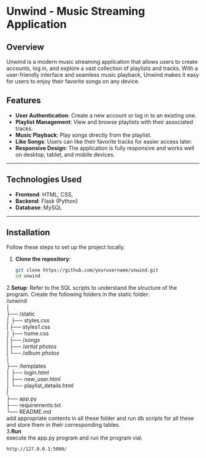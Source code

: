 # **Unwind - Music Streaming Application**

## **Overview**
Unwind is a modern music streaming application that allows users to create accounts, log in, and explore a vast collection of playlists and tracks. With a user-friendly interface and seamless music playback, Unwind makes it easy for users to enjoy their favorite songs on any device.

## **Features**
- **User Authentication**: Create a new account or log in to an existing one.  
- **Playlist Management**: View and browse playlists with their associated tracks.  
- **Music Playback**: Play songs directly from the playlist.  
- **Like Songs**: Users can like their favorite tracks for easier access later.  
- **Responsive Design**: The application is fully responsive and works well on desktop, tablet, and mobile devices.  

---

## **Technologies Used**
- **Frontend**: HTML, CSS, 
- **Backend**: Flask (Python)  
- **Database**: MySQL  

---

## **Installation**
Follow these steps to set up the project locally.

1. **Clone the repository**:  
   ```bash
   git clone https://github.com/yourusername/unwind.git
   cd unwind
   
2.**Setup**:
Refer to the SQL scripts to understand the structure of the program. Create the following folders in the static folder:\
/unwind\
│\
├── /static\
│    ├── styles.css\
|    ├── styles1.css\
│    ├── home.css\
|    ├── /*songs*\
|    ├── /*artist photos*\
|    └── /*album photos*\
│\
├── /templates\
│    ├── login.html\
│    ├── new_user.html\
│    └── playlist_details.html\
|\
├── app.py\
├── requirements.txt\
└── README.md\
add appropriate contents in all these folder and run db scripts for all these and store them in their corresponding tables.\
3.**Run**\
execute the app.py program and run the program via\

```bash
http://127.0.0.1:5000/
